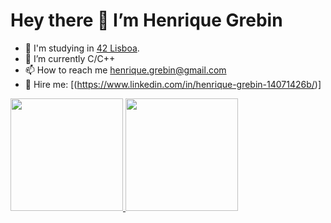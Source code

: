 # Hey there 👋 I’m Henrique Grebin
- 🔭 I'm studying in <a href="https://www.42lisboa.com" target="_blank">42 Lisboa</a>.
- 🌱 I’m currently C/C++ 
- 📫 How to reach me henrique.grebin@gmail.com
- 🚀 Hire me: [(https://www.linkedin.com/in/henrique-grebin-14071426b/)]

<div>
  <a href="https://github.com/Grebin75/">
  <img height="180em" src="https://github-readme-stats.vercel.app/api?username=Grebin75&show_icons=true&theme=dark&include_all_commits=true&count_private=true"/>
  <img height="180em" src="https://github-readme-stats.vercel.app/api/top-langs/?username=Grebin75&layout=compact&langs_count=8&theme=dark"/>
</div>
